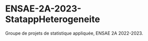# ENSAE-2A-2023-StatappHeterogeneite
Groupe de projets de statistique appliquée, ENSAE 2A 2022-2023.
